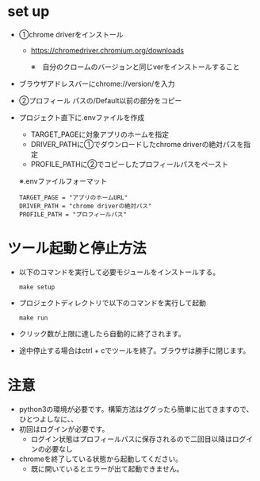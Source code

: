 # set up
- ①chrome driverをインストール
  - https://chromedriver.chromium.org/downloads

    ※　自分のクロームのバージョンと同じverをインストールすること
- ブラウザアドレスバーにchrome://version/を入力
- ②プロフィール パスの/Default以前の部分をコピー
- プロジェクト直下に.envファイルを作成
  - TARGET_PAGEに対象アプリのホームを指定
  - DRIVER_PATHに①でダウンロードしたchrome driverの絶対パスを指定
  - PROFILE_PATHに②でコピーしたプロフィールパスをペースト
  
  ※.envファイルフォーマット
  ```
  TARGET_PAGE = "アプリのホームURL"
  DRIVER_PATH = "chrome driverの絶対パス"
  PROFILE_PATH = "プロフィールパス"
  ```
# ツール起動と停止方法
- 以下のコマンドを実行して必要モジュールをインストールする。

  `make setup`
- プロジェクトディレクトリで以下のコマンドを実行して起動

  `make run`
- クリック数が上限に達したら自動的に終了されます。
- 途中停止する場合はctrl + cでツールを終了。ブラウザは勝手に閉じます。

# 注意
- python3の環境が必要です。構築方法はググったら簡単に出てきますので、ひとつよしなに、、
- 初回はログインが必要です。
  - ログイン状態はプロフィールパスに保存されるので二回目以降はログインの必要なし
- chromeを終了している状態から起動してください。
  - 既に開いているとエラーが出て起動できません。